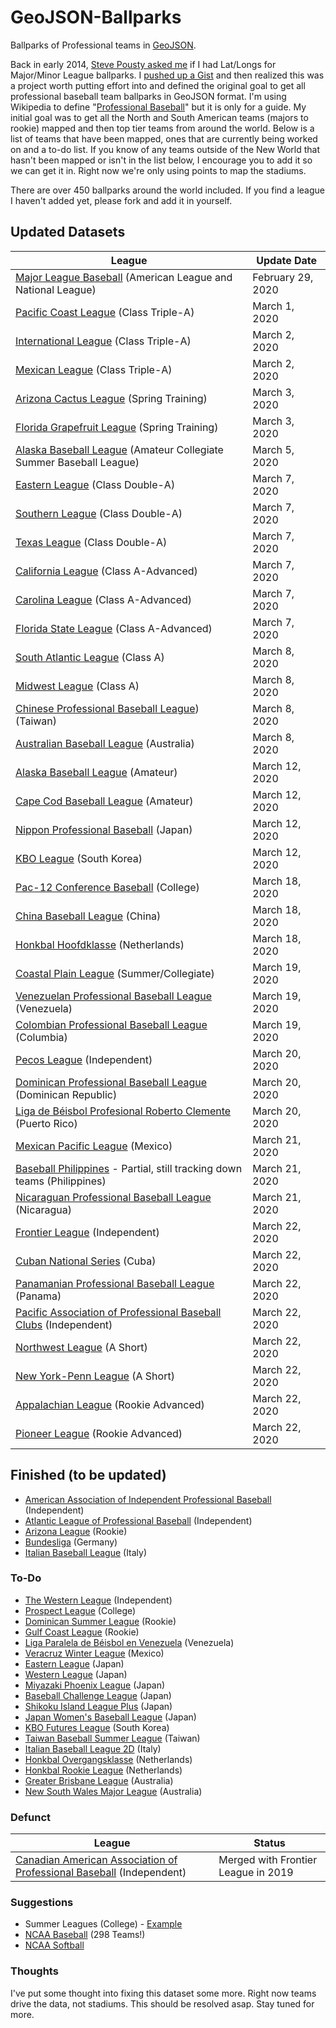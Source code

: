 # GeoJSON-Ballparks

Ballparks of Professional teams in [GeoJSON](http://geojson.org).

Back in early 2014, [Steve Pousty asked me](https://twitter.com/TheSteve0/status/436588544329388032) if I had Lat/Longs for Major/Minor League ballparks.  I [pushed up a Gist](https://gist.github.com/cageyjames/9142310) and then realized this was a project worth putting effort into and defined the original goal to get all professional baseball team ballparks in GeoJSON format.  I'm using Wikipedia to define "[Professional Baseball](https://en.wikipedia.org/wiki/Professional_baseball)" but it is only for a guide.  My initial goal was to get all the North and South American teams (majors to rookie) mapped and then top tier teams from around the world.  Below is a list of teams that have been mapped, ones that are currently being worked on and a to-do list.  If you know of any teams outside of the New World that hasn't been mapped or isn't in the list below, I encourage you to add it so we can get it in.  Right now we're only using points to map the stadiums.  

There are over 450 ballparks around the world included.  If you find a league I haven't added yet, please fork and add it in yourself.

## Updated Datasets

| League  | Update Date |
| ------------- | ------------- |
| [Major League Baseball](http://mlb.com) (American League and National League) | February 29, 2020 |
| [Pacific Coast League](http://www.milb.com/index.jsp?sid=l112) (Class Triple-A) | March 1, 2020 |
| [International League](http://www.milb.com/index.jsp?sid=l117) (Class Triple-A) | March 2, 2020 |
| [Mexican League](http://www.milb.com/index.jsp?sid=l125) (Class Triple-A) | March 2, 2020 |
| [Arizona Cactus League](http://www.cactusleague.com) (Spring Training) | March 3, 2020 |
| [Florida Grapefruit League](http://www.floridagrapefruitleague.com) (Spring Training) | March 3, 2020 |
| [Alaska Baseball League](http://alaskabaseballleague.org/) (Amateur Collegiate Summer Baseball League) | March 5, 2020 |
| [Eastern League](http://www.milb.com/index.jsp?sid=l113) (Class Double-A) | March 7, 2020 |
| [Southern League](http://www.milb.com/index.jsp?sid=l111) (Class Double-A) | March 7, 2020 |
| [Texas League](http://www.milb.com/index.jsp?sid=l109) (Class Double-A) | March 7, 2020 |
| [California League](http://www.milb.com/index.jsp?sid=l110) (Class A-Advanced) | March 7, 2020 |
| [Carolina League](http://www.milb.com/index.jsp?sid=l122) (Class A-Advanced) | March 7, 2020 |
| [Florida State League](http://www.milb.com/index.jsp?sid=l123) (Class A-Advanced) | March 7, 2020 |
| [South Atlantic League](http://www.milb.com/index.jsp?sid=l116) (Class A) | March 8, 2020 |
| [Midwest League](http://www.milb.com/index.jsp?sid=l118) (Class A) | March 8, 2020 |
| [Chinese Professional Baseball League](http://www.cpbl.com.tw)) (Taiwan) | March 8, 2020 |
| [Australian Baseball League](http://web.theabl.com.au) (Australia) | March 8, 2020 |
| [Alaska Baseball League](http://alaskabaseballleague.org/) (Amateur) | March 12, 2020 |
| [Cape Cod Baseball League](http://www.capecodbaseball.org/) (Amateur) | March 12, 2020 |
| [Nippon Professional Baseball](http://www.npb.or.jp) (Japan) | March 12, 2020 |
| [KBO League](http://www.koreabaseball.com/) (South Korea) | March 12, 2020 |
| [Pac-12 Conference Baseball](http://pac-12.com/sport/baseball) (College) | March 18, 2020 |
| [China Baseball League](https://en.wikipedia.org/wiki/China_Baseball_League) (China) | March 18, 2020 |
| [Honkbal Hoofdklasse](http://www.honkbalsite.com) (Netherlands) | March 18, 2020 |
| [Coastal Plain League](http://www.coastalplain.com) (Summer/Collegiate) | March 19, 2020 |
| [Venezuelan Professional Baseball League](http://www.lvbp.com) (Venezuela) | March 19, 2020 |
| [Colombian Professional Baseball League](https://en.wikipedia.org/wiki/Colombian_Professional_Baseball_League) (Columbia) | March 19, 2020 |
| [Pecos League](http://pecosleague.com/) (Independent) | March 20, 2020 |
| [Dominican Professional Baseball League](https://en.wikipedia.org/wiki/Dominican_Professional_Baseball_League) (Dominican Republic) | March 20, 2020 |
| [Liga de Béisbol Profesional Roberto Clemente](https://en.wikipedia.org/wiki/Liga_de_Béisbol_Profesional_Roberto_Clemente) (Puerto Rico) | March 20, 2020 |
| [Mexican Pacific League](https://en.wikipedia.org/wiki/Mexican_Pacific_League) (Mexico) | March 21, 2020 |
| [Baseball Philippines](https://en.wikipedia.org/wiki/Baseball_Philippines) - Partial, still tracking down teams (Philippines) | March 21, 2020 |
| [Nicaraguan Professional Baseball League](https://en.wikipedia.org/wiki/Nicaraguan_Professional_Baseball_League) (Nicaragua) | March 21, 2020 |
| [Frontier League](http://www.frontierleague.com/) (Independent) | March 22, 2020 |
| [Cuban National Series](https://en.wikipedia.org/wiki/Cuban_National_Series) (Cuba) | March 22, 2020 |
| [Panamanian Professional Baseball League](https://en.wikipedia.org/wiki/Panamanian_Professional_Baseball_League) (Panama) | March 22, 2020 |
| [Pacific Association of Professional Baseball Clubs](http://pacproclubs.pointstreaksites.com/view/pacproclubs/) (Independent) | March 22, 2020 |
| [Northwest League](http://www.milb.com/index.jsp?sid=l126) (A Short) | March 22, 2020 |
| [New York-Penn League](http://www.milb.com/index.jsp?sid=l127) (A Short) | March 22, 2020 |
| [Appalachian League](http://www.milb.com/index.jsp?sid=l120) (Rookie Advanced) | March 22, 2020 |
| [Pioneer League](http://www.milb.com/index.jsp?sid=l128) (Rookie Advanced) | March 22, 2020 |

## Finished (to be updated)

* [American Association of Independent Professional Baseball](http://www.americanassociationbaseball.com) (Independent)
* [Atlantic League of Professional Baseball](http://www.atlanticleague.com/) (Independent)
* [Arizona League](http://www.milb.com/index.jsp?sid=l121) (Rookie)
* [Bundesliga](http://baseball-bundesliga.de/) (Germany)
* [Italian Baseball League](https://en.wikipedia.org/wiki/Italian_Baseball_League) (Italy)

### To-Do

* [The Western League](https://en.wikipedia.org/wiki/The_Western_League) (Independent)
* [Prospect League](https://en.wikipedia.org/wiki/Prospect_League) (College)
* [Dominican Summer League](http://www.milb.com/index.jsp?sid=l130) (Rookie)
* [Gulf Coast League](http://www.milb.com/index.jsp?sid=l124) (Rookie)
* [Liga Paralela de Béisbol en Venezuela](https://en.wikipedia.org/wiki/Liga_Paralela_de_Béisbol_en_Venezuela) (Venezuela)
* [Veracruz Winter League](https://en.wikipedia.org/wiki/Veracruz_Winter_League) (Mexico)
* [Eastern League](http://tinyurl.com/hnjz4gk) (Japan)
* [Western League](http://tinyurl.com/zohqt3x) (Japan)
* [Miyazaki Phoenix League](https://en.wikipedia.org/wiki/Miyazaki_Phoenix_League) (Japan)
* [Baseball Challenge League](https://en.wikipedia.org/wiki/Baseball_Challenge_League) (Japan)
* [Shikoku Island League Plus](https://en.wikipedia.org/wiki/Shikoku_Island_League_Plus) (Japan)
* [Japan Women's Baseball League](https://en.wikipedia.org/wiki/Japan_Women%27s_Baseball_League) (Japan)
* [KBO Futures League](https://en.wikipedia.org/wiki/KBO_Futures_League) (South Korea)
* [Taiwan Baseball Summer League](https://en.wikipedia.org/wiki/Taiwan_Baseball_Summer_League) (Taiwan)
* [Italian Baseball League 2D](https://en.wikipedia.org/wiki/Italian_Baseball_League_2D) (Italy)
* [Honkbal Overgangsklasse](https://en.wikipedia.org/wiki/Honkbal_Overgangsklasse) (Netherlands)
* [Honkbal Rookie League](https://en.wikipedia.org/wiki/Honkbal_Rookie_League) (Netherlands)
* [Greater Brisbane League](https://en.wikipedia.org/wiki/Greater_Brisbane_League) (Australia)
* [New South Wales Major League](https://en.wikipedia.org/wiki/New_South_Wales_Major_League) (Australia)

### Defunct

| League  | Status |
| ------------- | ------------- |
| [Canadian American Association of Professional Baseball](http://canamleague.com/) (Independent) | Merged with Frontier League in 2019 |

### Suggestions

* Summer Leagues (College) - [Example](https://gist.github.com/oeon/54626316c56a76e4db67)
* [NCAA Baseball](https://en.wikipedia.org/wiki/College_baseball) (298 Teams!)
* [NCAA Softball](https://en.wikipedia.org/wiki/List_of_NCAA_Division_I_softball_programs)

### Thoughts

I've put some thought into fixing this dataset some more. Right now teams drive the data, not stadiums.  This should be resolved asap.  Stay tuned for more.